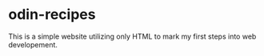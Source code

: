 # odin-recipes
This is a simple website utilizing only HTML to mark my first steps into web developement.
